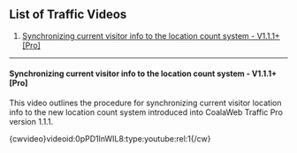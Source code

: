 ## List of Traffic Videos
1.  [Synchronizing current visitor info to the location count system - V1.1.1+ \[Pro\]](#v1)

***

#### <a class="doc-top"  name="v1"></a>Synchronizing current visitor info to the location count system - V1.1.1+ \[Pro\]

<div class="uk-alert">This video outlines the procedure for synchronizing current visitor location info to the new location count system introduced into CoalaWeb Traffic Pro version 1.1.1.</div>

{cwvideo}videoid:0pPD1lnWIL8:type:youtube:rel:1{/cw}